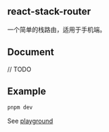 ## react-stack-router

一个简单的栈路由，适用于手机端。

## Document

// TODO

## Example

```sh
pnpm dev
```

See [playground](src/playground/)

